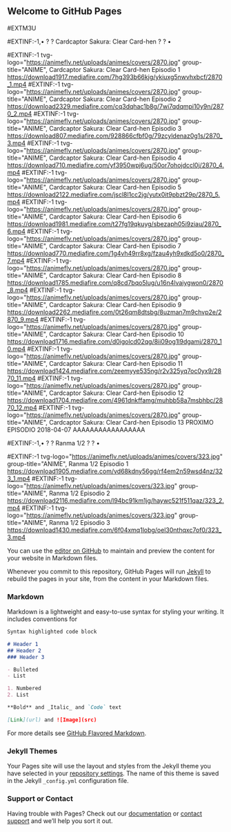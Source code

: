 ## Welcome to GitHub Pages


#EXTM3U

#EXTINF:-1,• ? ? Cardcaptor Sakura: Clear Card-hen ? ? •

#EXTINF:-1 tvg-logo="https://animeflv.net/uploads/animes/covers/2870.jpg" group-title="ANIME", Cardcaptor Sakura: Clear Card-hen Episodio 1
https://download1917.mediafire.com/7hg393b66kjg/ykiuxg5nwvhxbcf/2870_1.mp4
#EXTINF:-1 tvg-logo="https://animeflv.net/uploads/animes/covers/2870.jpg" group-title="ANIME", Cardcaptor Sakura: Clear Card-hen Episodio 2
https://download2329.mediafire.com/cq3dqhac1b8g/7wi7qdqmpi10y9n/2870_2.mp4
#EXTINF:-1 tvg-logo="https://animeflv.net/uploads/animes/covers/2870.jpg" group-title="ANIME", Cardcaptor Sakura: Clear Card-hen Episodio 3
https://download807.mediafire.com/928866cfbf0g/79zcyldenaz0g1s/2870_3.mp4
#EXTINF:-1 tvg-logo="https://animeflv.net/uploads/animes/covers/2870.jpg" group-title="ANIME", Cardcaptor Sakura: Clear Card-hen Episodio 4
https://download710.mediafire.com/yf3950wpj6ug/50or7ohojdccl0j/2870_4.mp4
#EXTINF:-1 tvg-logo="https://animeflv.net/uploads/animes/covers/2870.jpg" group-title="ANIME", Cardcaptor Sakura: Clear Card-hen Episodio 5
https://download2122.mediafire.com/jscl8l1cc2jg/yutx0it9pbzt29p/2870_5.mp4
#EXTINF:-1 tvg-logo="https://animeflv.net/uploads/animes/covers/2870.jpg" group-title="ANIME", Cardcaptor Sakura: Clear Card-hen Episodio 6
https://download1981.mediafire.com/t27fg19qkuyg/sbezaph05i9ziau/2870_6.mp4
#EXTINF:-1 tvg-logo="https://animeflv.net/uploads/animes/covers/2870.jpg" group-title="ANIME", Cardcaptor Sakura: Clear Card-hen Episodio 7
https://download770.mediafire.com/1g4vh49rr8xg/fzau4yh9xdkd5o0/2870_7.mp4
#EXTINF:-1 tvg-logo="https://animeflv.net/uploads/animes/covers/2870.jpg" group-title="ANIME", Cardcaptor Sakura: Clear Card-hen Episodio 8
https://download1785.mediafire.com/q8cd7bqo5lug/u16n4lvaiygwon0/2870_8.mp4
#EXTINF:-1 tvg-logo="https://animeflv.net/uploads/animes/covers/2870.jpg" group-title="ANIME", Cardcaptor Sakura: Clear Card-hen Episodio 9
https://download2262.mediafire.com/0t26qm8dtsbg/8uzman7m9chvp2e/2870_9.mp4
#EXTINF:-1 tvg-logo="https://animeflv.net/uploads/animes/covers/2870.jpg" group-title="ANIME", Cardcaptor Sakura: Clear Card-hen Episodio 10
https://download1716.mediafire.com/d0igolcd02qg/8ii09og1l9dgamj/2870_10.mp4
#EXTINF:-1 tvg-logo="https://animeflv.net/uploads/animes/covers/2870.jpg" group-title="ANIME", Cardcaptor Sakura: Clear Card-hen Episodio 11
https://download1424.mediafire.com/zeemyye535ng/r2v325yq7oc0yx9/2870_11.mp4
#EXTINF:-1 tvg-logo="https://animeflv.net/uploads/animes/covers/2870.jpg" group-title="ANIME", Cardcaptor Sakura: Clear Card-hen Episodio 12
https://download1704.mediafire.com/4961dnkffamg/muhbb58a7msbhbc/2870_12.mp4
#EXTINF:-1 tvg-logo="https://animeflv.net/uploads/animes/covers/2870.jpg" group-title="ANIME", Cardcaptor Sakura: Clear Card-hen Episodio 13 PROXIMO EPISODIO 2018-04-07
AAAAAAAAAAAAAAAAA



#EXTINF:-1,• ? ? Ranma 1/2 ? ? •

#EXTINF:-1 tvg-logo="https://animeflv.net/uploads/animes/covers/323.jpg" group-title="ANIME", Ranma 1/2 Episodio 1
https://download1905.mediafire.com/vd68kdny56gg/rf4em2n59wsd4nz/323_1.mp4
#EXTINF:-1 tvg-logo="https://animeflv.net/uploads/animes/covers/323.jpg" group-title="ANIME", Ranma 1/2 Episodio 2
https://download2116.mediafire.com/l94bc91km1jg/haywc521f511qaz/323_2.mp4
#EXTINF:-1 tvg-logo="https://animeflv.net/uploads/animes/covers/323.jpg" group-title="ANIME", Ranma 1/2 Episodio 3
https://download1430.mediafire.com/6f04xmq1lobg/oel30nthqxc7of0/323_3.mp4



You can use the [editor on GitHub](https://github.com/josemanuel2/troyanos/edit/master/index.md) to maintain and preview the content for your website in Markdown files.

Whenever you commit to this repository, GitHub Pages will run [Jekyll](https://jekyllrb.com/) to rebuild the pages in your site, from the content in your Markdown files.

### Markdown

Markdown is a lightweight and easy-to-use syntax for styling your writing. It includes conventions for

```markdown
Syntax highlighted code block

# Header 1
## Header 2
### Header 3

- Bulleted
- List

1. Numbered
2. List

**Bold** and _Italic_ and `Code` text

[Link](url) and ![Image](src)
```

For more details see [GitHub Flavored Markdown](https://guides.github.com/features/mastering-markdown/).

### Jekyll Themes

Your Pages site will use the layout and styles from the Jekyll theme you have selected in your [repository settings](https://github.com/josemanuel2/troyanos/settings). The name of this theme is saved in the Jekyll `_config.yml` configuration file.

### Support or Contact

Having trouble with Pages? Check out our [documentation](https://help.github.com/categories/github-pages-basics/) or [contact support](https://github.com/contact) and we’ll help you sort it out.
